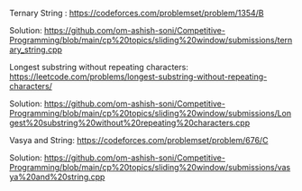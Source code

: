 Ternary String :
  https://codeforces.com/problemset/problem/1354/B
 
  Solution: https://github.com/om-ashish-soni/Competitive-Programming/blob/main/cp%20topics/sliding%20window/submissions/ternary_string.cpp
  
Longest substring without repeating characters:
  https://leetcode.com/problems/longest-substring-without-repeating-characters/
  
  Solution: https://github.com/om-ashish-soni/Competitive-Programming/blob/main/cp%20topics/sliding%20window/submissions/Longest%20substring%20without%20repeating%20characters.cpp

Vasya and String:
  https://codeforces.com/problemset/problem/676/C
  
  Solution: https://github.com/om-ashish-soni/Competitive-Programming/blob/main/cp%20topics/sliding%20window/submissions/vasya%20and%20string.cpp
